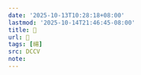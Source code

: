 ```yaml
---
date: '2025-10-13T10:28:18+08:00'
lastmod: '2025-10-14T21:46:45-08:00'
title: 􃅶
url: 􃅶
tags: [禓]
src: DCCV
note:
---
```

